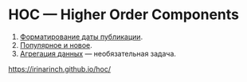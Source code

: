 HOC — Higher Order Components
===

1. [Форматирование даты публикации](https://github.com/netology-code/ra16-homeworks/tree/ra-51/hoc/time).
2. [Популярное и новое](https://github.com/netology-code/ra16-homeworks/tree/ra-51/hoc/highlight).
3. [Агрегация данных](https://github.com/netology-code/ra16-homeworks/tree/ra-51/hoc/aggregation) — необязательная задача.

https://irinarinch.github.io/hoc/
